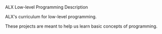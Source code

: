 ALX Low-level Programming
Description


ALX's curriculum for low-level programming.

 These projects are meant to help us learn basic concepts of programming.
